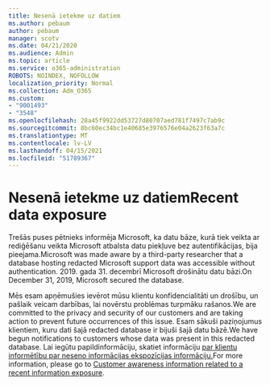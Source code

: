 ```yaml
---
title: Nesenā ietekme uz datiem
ms.author: pebaum
author: pebaum
manager: scotv
ms.date: 04/21/2020
ms.audience: Admin
ms.topic: article
ms.service: o365-administration
ROBOTS: NOINDEX, NOFOLLOW
localization_priority: Normal
ms.collection: Adm_O365
ms.custom:
- "9001493"
- "3548"
ms.openlocfilehash: 28a45f9922dd53727d80707aed781f7497c7ab9c
ms.sourcegitcommit: 8bc60ec34bc1e40685e3976576e04a2623f63a7c
ms.translationtype: MT
ms.contentlocale: lv-LV
ms.lasthandoff: 04/15/2021
ms.locfileid: "51789367"
---
```

# <a name="recent-data-exposure"></a><span data-ttu-id="c99b7-102">Nesenā ietekme uz datiem</span><span class="sxs-lookup"><span data-stu-id="c99b7-102">Recent data exposure</span></span>

<span data-ttu-id="c99b7-103">Trešās puses pētnieks informēja Microsoft, ka datu bāze, kurā tiek veikta ar rediģēšanu veikta Microsoft atbalsta datu piekļuve bez autentifikācijas, bija pieejama.</span><span class="sxs-lookup"><span data-stu-id="c99b7-103">Microsoft was made aware by a third-party researcher that a database hosting redacted Microsoft support data was accessible without authentication.</span></span> <span data-ttu-id="c99b7-104">2019. gada 31. decembrī Microsoft drošinātu datu bāzi.</span><span class="sxs-lookup"><span data-stu-id="c99b7-104">On December 31, 2019, Microsoft secured the database.</span></span>

<span data-ttu-id="c99b7-105">Mēs esam apņēmušies ievērot mūsu klientu konfidencialitāti un drošību, un pašlaik veicam darbības, lai novērstu problēmas turpmāku rašanos.</span><span class="sxs-lookup"><span data-stu-id="c99b7-105">We are committed to the privacy and security of our customers and are taking action to prevent future occurrences of this issue.</span></span> <span data-ttu-id="c99b7-106">Esam sākuši paziņojumus klientiem, kuru dati šajā redacted database ir bijuši šajā datu bāzē.</span><span class="sxs-lookup"><span data-stu-id="c99b7-106">We have begun notifications to customers whose data was present in this redacted database.</span></span> <span data-ttu-id="c99b7-107">Lai iegūtu papildinformāciju, skatiet informāciju [par klientu informētību par neseno informācijas ekspozīcijas informāciju.](https://aka.ms/privacyinfo)</span><span class="sxs-lookup"><span data-stu-id="c99b7-107">For more information, please go to [Customer awareness information related to a recent information exposure](https://aka.ms/privacyinfo).</span></span>
